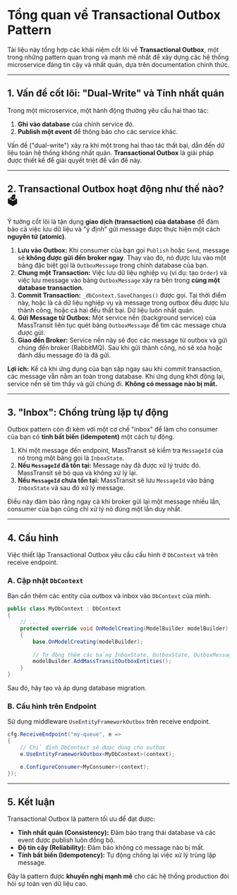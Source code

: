 # Tổng quan về Transactional Outbox Pattern

Tài liệu này tổng hợp các khái niệm cốt lõi về **Transactional Outbox**, một trong những pattern quan trọng và mạnh mẽ nhất để xây dựng các hệ thống microservice đáng tin cậy và nhất quán, dựa trên documentation chính thức.

---

## 1. Vấn đề cốt lõi: "Dual-Write" và Tính nhất quán

Trong một microservice, một hành động thường yêu cầu hai thao tác:
1.  **Ghi vào database** của chính service đó.
2.  **Publish một event** để thông báo cho các service khác.

Vấn đề ("dual-write") xảy ra khi một trong hai thao tác thất bại, dẫn đến dữ liệu toàn hệ thống không nhất quán. **Transactional Outbox** là giải pháp được thiết kế để giải quyết triệt để vấn đề này.

---

## 2. Transactional Outbox hoạt động như thế nào? 🗳️

Ý tưởng cốt lõi là tận dụng **giao dịch (transaction) của database** để đảm bảo cả việc lưu dữ liệu và "ý định" gửi message được thực hiện một cách **nguyên tử (atomic)**.



1.  **Lưu vào Outbox:** Khi consumer của bạn gọi `Publish` hoặc `Send`, message sẽ **không được gửi đến broker ngay**. Thay vào đó, nó được lưu vào một bảng đặc biệt gọi là `OutboxMessage` trong chính database của bạn.
2.  **Chung một Transaction:** Việc lưu dữ liệu nghiệp vụ (ví dụ: tạo `Order`) và việc lưu message vào bảng `OutboxMessage` xảy ra bên trong **cùng một database transaction**.
3.  **Commit Transaction:** `_dbContext.SaveChanges()` được gọi. Tại thời điểm này, hoặc là cả dữ liệu nghiệp vụ và message trong outbox đều được lưu thành công, hoặc cả hai đều thất bại. Dữ liệu luôn nhất quán.
4.  **Gửi Message từ Outbox:** Một service nền (background service) của MassTransit liên tục quét bảng `OutboxMessage` để tìm các message chưa được gửi.
5.  **Giao đến Broker:** Service nền này sẽ đọc các message từ outbox và gửi chúng đến broker (RabbitMQ). Sau khi gửi thành công, nó sẽ xóa hoặc đánh dấu message đó là đã gửi.

**Lợi ích:** Kể cả khi ứng dụng của bạn sập ngay sau khi commit transaction, các message vẫn nằm an toàn trong database. Khi ứng dụng khởi động lại, service nền sẽ tìm thấy và gửi chúng đi. **Không có message nào bị mất.**

---

## 3. "Inbox": Chống trùng lặp tự động

Outbox pattern còn đi kèm với một cơ chế "inbox" để làm cho consumer của bạn có **tính bất biến (idempotent)** một cách tự động.

1.  Khi một message đến endpoint, MassTransit sẽ kiểm tra `MessageId` của nó trong một bảng gọi là `InboxState`.
2.  **Nếu `MessageId` đã tồn tại:** Message này đã được xử lý trước đó. MassTransit sẽ bỏ qua và không xử lý lại.
3.  **Nếu `MessageId` chưa tồn tại:** MassTransit sẽ lưu `MessageId` vào bảng `InboxState` và sau đó xử lý message.

Điều này đảm bảo rằng ngay cả khi broker gửi lại một message nhiều lần, consumer của bạn cũng chỉ xử lý nó đúng một lần duy nhất.

---

## 4. Cấu hình

Việc thiết lập Transactional Outbox yêu cầu cấu hình ở `DbContext` và trên receive endpoint.

### A. Cập nhật `DbContext`
Bạn cần thêm các entity của outbox và inbox vào `DbContext` của mình.

```csharp
public class MyDbContext : DbContext
{
    // ...
    protected override void OnModelCreating(ModelBuilder modelBuilder)
    {
        base.OnModelCreating(modelBuilder);
        
        // Tự động thêm các bảng InboxState, OutboxState, OutboxMessage
        modelBuilder.AddMassTransitOutboxEntities();
    }
}
```
Sau đó, hãy tạo và áp dụng database migration.

### B. Cấu hình trên Endpoint
Sử dụng middleware `UseEntityFrameworkOutbox` trên receive endpoint.

```csharp
cfg.ReceiveEndpoint("my-queue", e =>
{
    // Chỉ định DbContext sẽ được dùng cho outbox
    e.UseEntityFrameworkOutbox<MyDbContext>(context);

    e.ConfigureConsumer<MyConsumer>(context);
});
```

---

## 5. Kết luận

Transactional Outbox là pattern tối ưu để đạt được:
* **Tính nhất quán (Consistency):** Đảm bảo trạng thái database và các event được publish luôn đồng bộ.
* **Độ tin cậy (Reliability):** Đảm bảo không có message nào bị mất.
* **Tính bất biến (Idempotency):** Tự động chống lại việc xử lý trùng lặp message.

Đây là pattern được **khuyến nghị mạnh mẽ** cho các hệ thống production đòi hỏi sự toàn vẹn dữ liệu cao.